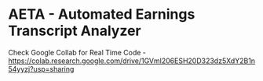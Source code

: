 # AETA - Automated Earnings Transcript Analyzer

Check Google Collab for Real Time Code - 
https://colab.research.google.com/drive/1GVml206ESH20D323dz5XdY2B1n54yyzj?usp=sharing
